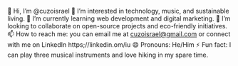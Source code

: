 
👋 Hi, I’m @cuzoisrael
👀 I’m interested in technology, music, and sustainable living.
🌱 I’m currently learning web development and digital marketing.
💞️ I’m looking to collaborate on open-source projects and eco-friendly initiatives.
📫 How to reach me: you can email me at cuzoisrael@gmail.com or connect with me on LinkedIn https;//linkedin.om/iu
😄 Pronouns: He/Him
⚡ Fun fact: I can play three musical instruments and love hiking in my spare time.
